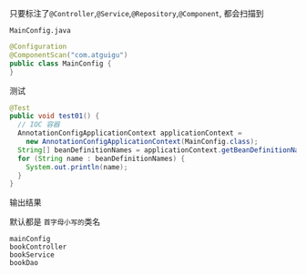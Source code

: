 只要标注了`@Controller`,`@Service`,`@Repository`,`@Component`, 都会扫描到

`MainConfig.java`

```java
@Configuration
@ComponentScan("com.atguigu")
public class MainConfig {
}
```

测试

```java
@Test
public void test01() {
  // IOC 容器
  AnnotationConfigApplicationContext applicationContext =
    new AnnotationConfigApplicationContext(MainConfig.class);
  String[] beanDefinitionNames = applicationContext.getBeanDefinitionNames();
  for (String name : beanDefinitionNames) {
    System.out.println(name);
  }
}
```

输出结果

默认都是 `首字母小写的`类名

```
mainConfig
bookController
bookService
bookDao
```


